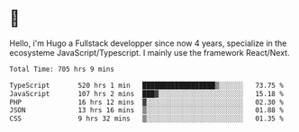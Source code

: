 # 👋 

Hello, i'm Hugo a Fullstack developper since now 4 years, specialize in the ecosysteme JavaScript/Typescript. I mainly use the framework React/Next.

<!--START_SECTION:waka-->

```txt
Total Time: 705 hrs 9 mins

TypeScript       520 hrs 1 min   ██████████████████▒░░░░░░   73.75 %
JavaScript       107 hrs 2 mins  ███▓░░░░░░░░░░░░░░░░░░░░░   15.18 %
PHP              16 hrs 12 mins  ▓░░░░░░░░░░░░░░░░░░░░░░░░   02.30 %
JSON             13 hrs 16 mins  ▒░░░░░░░░░░░░░░░░░░░░░░░░   01.88 %
CSS              9 hrs 32 mins   ▒░░░░░░░░░░░░░░░░░░░░░░░░   01.35 %
```

<!--END_SECTION:waka-->

